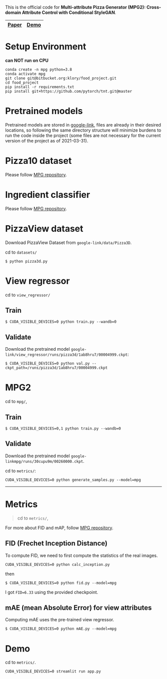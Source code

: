 This is the official code for **Multi-attribute Pizza Generator (MPG2): Cross-domain Attribute Control with Conditional StyleGAN**.

| [Paper](https://arxiv.org/abs/2110.11830) | [Demo](http://foodai.cs.rutgers.edu:2022/) |
| --- | --- |

# Setup Environment
**can NOT run on CPU**

```
conda create -n mpg python=3.8
conda activate mpg
git clone git@bitbucket.org:klory/food_project.git
cd food_project
pip install -r requirements.txt
pip install git+https://github.com/pytorch/tnt.git@master
```

# Pretrained models
Pretrained models are stored in [google-link](https://drive.google.com/drive/folders/1_jbSbhhdUPZz-XqxuWnnXzRxLeG-yGln?usp=sharing), files are already in their desired locations, so following the same directory structure will minimize burdens to run the code inside the project (some files are not necessary for the current version of the project as of 2021-03-31).

# Pizza10 dataset

Please follow [MPG repository](https://github.com/klory/MPG_Arxiv).

# Ingredient classifier

Please follow [MPG repository](https://github.com/klory/MPG_Arxiv).

# PizzaView dataset
Download PizzaView Dataset from `google-link/data/Pizza3D`.

cd to `datasets/`

```
$ python pizza3d.py
```

# View regressor

cd to `view_regressor/`

## Train
```
$ CUDA_VISIBLE_DEVICES=0 python train.py --wandb=0
```

## Validate
Download the pretrained model `google-link/view_regressor/runs/pizza3d/1ab8hru7/00004999.ckpt`:
```
$ CUDA_VISIBLE_DEVICES=0 python val.py --ckpt_path=/runs/pizza3d/1ab8hru7/00004999.ckpt
```

# MPG2

cd to `mpg/`,

## Train

```
$ CUDA_VISIBLE_DEVICES=0,1 python train.py --wandb=0
```

## Validate

Download the pretrained model `google-linkmpg/runs/30cupu9m/00260000.ckpt`.

cd to `metrics/`:

```
CUDA_VISIBLE_DEVICES=0 python generate_samples.py --model=mpg
```

----

# Metrics
> cd to `metrics/`,

For more about FID and mAP, follow [MPG repository](https://github.com/klory/MPG_Arxiv).

## FID (Frechet Inception Distance)
To compute FID, we need to first compute the statistics of the real images.

```
CUDA_VISIBLE_DEVICES=0 python calc_inception.py
```

then
```
$ CUDA_VISIBLE_DEVICES=0 python fid.py --model=mpg
```

I got `FID=6.33` using the provided checkpoint.

## mAE (mean Absolute Error) for view attributes

Computing mAE uses the pre-trained view regressor.

```
$ CUDA_VISIBLE_DEVICES=0 python mAE.py --model=mpg
```

# Demo

cd to `metrics/`.

```
CUDA_VISIBLE_DEVICES=0 streamlit run app.py
```